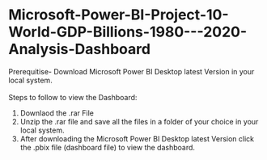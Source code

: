 # Microsoft-Power-BI-Project-10-World-GDP-Billions-1980---2020-Analysis-Dashboard

Prerequitise- Download Microsoft Power BI Desktop latest Version in your local system.                                                                                                                                                                                                                                                                                 
</br>
Steps to follow to view the Dashboard:
1) Downlaod the .rar File
2) Unzip the .rar file and save all the files in a folder of your choice in your local system.
3) After downloading the Microsoft Power BI Desktop latest Version click the .pbix file (dashboard file) to view the dashboard. 
